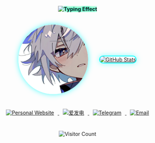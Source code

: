 <p align="center">
  <!-- 打字效果 -->
  <img src="https://readme-typing-svg.herokuapp.com?font=Orbitron&size=28&duration=3000&pause=1000&color=00FFFF&center=true&vCenter=true&width=700&lines=欢迎来到DazzlingDust的主页;探索未来·代码与星辰" 
       alt="Typing Effect" 
       style="font-weight: bold; text-shadow: 0 0 5px #00FFFF, 0 0 10px #00FF00, 0 0 15px #00FFFF; margin-bottom: 20px;" />
</p>

<!-- 头像与GitHub统计水平排列 -->
<p align="center" style="display: flex; align-items: center; gap: 30px; justify-content: center; margin-bottom: 40px;">
  <img src="image/头像.png" alt="头像" style="border-radius:50%; width:190px; height:190px; box-shadow: 0 0 15px rgba(0, 255, 255, 0.7);" />
  
  <a href="https://github.com/DazzlingDust">
    <img src="https://github-readme-stats.vercel.app/api?username=DazzlingDust&show_icons=true&theme=tokyonight&hide_title=true&count_private=true" 
         alt="GitHub Stats" 
         style="border: 2px solid #00FFFF; border-radius: 12px; box-shadow: 0 0 15px rgba(0, 255, 255, 0.5);" />
  </a>
</p>

<!-- 社交链接 -->
<p align="center" style="margin-bottom: 40px;">
  <a href="https://ShiningDust.XYZ">
    <img src="https://img.shields.io/badge/Personal%20Website-ShiningDust.XYZ-00bfff?style=for-the-badge&logo=readme&logoColor=white" alt="Personal Website" style="margin: 0 10px;" />
  </a>
  <a href="https://afdian.com/a/Shining_Dust">
    <img src="https://img.shields.io/badge/爱发电-Support-blue?style=for-the-badge&logo=readme&logoColor=white" alt="爱发电" style="margin: 0 10px;" />
  </a>
  <a href="https://t.me/Shining_Dust">
    <img src="https://img.shields.io/badge/Telegram-Chat-1e90ff?style=for-the-badge&logo=telegram&logoColor=white" alt="Telegram" style="margin: 0 10px;" />
  </a>
  <a href="mailto:Shining_Dust@outlook.com">
    <img src="https://img.shields.io/badge/Email-Contact%20Me-00bfff?style=for-the-badge&logo=microsoft-outlook&logoColor=white" alt="Email" style="margin: 0 10px;" />
  </a>
</p>

<!-- 访客计数器 -->
<p align="center">
  <img src="https://count.getloli.com/@DazzingDust?name=DazzingDust&theme=morden-num&padding=9&offset=0&align=center&scale=1&pixelated=1&darkmode=auto" 
       alt="Visitor Count" />
</p>
